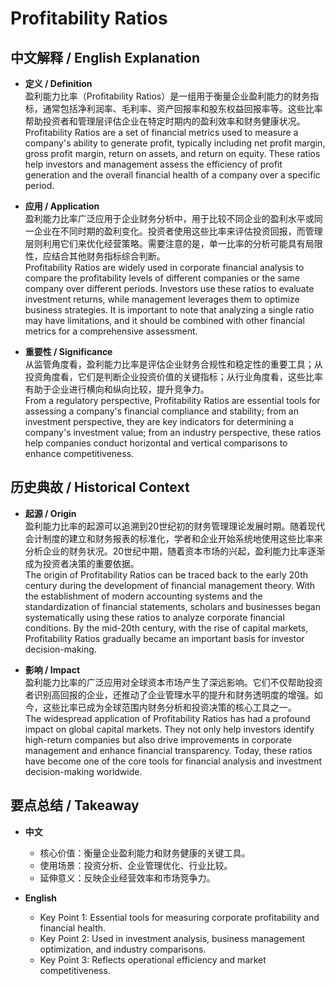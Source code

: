 # Profitability Ratios

## 中文解释 / English Explanation

* **定义 / Definition**  
  盈利能力比率（Profitability Ratios）是一组用于衡量企业盈利能力的财务指标，通常包括净利润率、毛利率、资产回报率和股东权益回报率等。这些比率帮助投资者和管理层评估企业在特定时期内的盈利效率和财务健康状况。  
  Profitability Ratios are a set of financial metrics used to measure a company's ability to generate profit, typically including net profit margin, gross profit margin, return on assets, and return on equity. These ratios help investors and management assess the efficiency of profit generation and the overall financial health of a company over a specific period.

* **应用 / Application**  
  盈利能力比率广泛应用于企业财务分析中，用于比较不同企业的盈利水平或同一企业在不同时期的盈利变化。投资者使用这些比率来评估投资回报，而管理层则利用它们来优化经营策略。需要注意的是，单一比率的分析可能具有局限性，应结合其他财务指标综合判断。  
  Profitability Ratios are widely used in corporate financial analysis to compare the profitability levels of different companies or the same company over different periods. Investors use these ratios to evaluate investment returns, while management leverages them to optimize business strategies. It is important to note that analyzing a single ratio may have limitations, and it should be combined with other financial metrics for a comprehensive assessment.

* **重要性 / Significance**  
  从监管角度看，盈利能力比率是评估企业财务合规性和稳定性的重要工具；从投资角度看，它们是判断企业投资价值的关键指标；从行业角度看，这些比率有助于企业进行横向和纵向比较，提升竞争力。  
  From a regulatory perspective, Profitability Ratios are essential tools for assessing a company's financial compliance and stability; from an investment perspective, they are key indicators for determining a company's investment value; from an industry perspective, these ratios help companies conduct horizontal and vertical comparisons to enhance competitiveness.

## 历史典故 / Historical Context

* **起源 / Origin**  
  盈利能力比率的起源可以追溯到20世纪初的财务管理理论发展时期。随着现代会计制度的建立和财务报表的标准化，学者和企业开始系统地使用这些比率来分析企业的财务状况。20世纪中期，随着资本市场的兴起，盈利能力比率逐渐成为投资者决策的重要依据。  
  The origin of Profitability Ratios can be traced back to the early 20th century during the development of financial management theory. With the establishment of modern accounting systems and the standardization of financial statements, scholars and businesses began systematically using these ratios to analyze corporate financial conditions. By the mid-20th century, with the rise of capital markets, Profitability Ratios gradually became an important basis for investor decision-making.

* **影响 / Impact**  
  盈利能力比率的广泛应用对全球资本市场产生了深远影响。它们不仅帮助投资者识别高回报的企业，还推动了企业管理水平的提升和财务透明度的增强。如今，这些比率已成为全球范围内财务分析和投资决策的核心工具之一。  
  The widespread application of Profitability Ratios has had a profound impact on global capital markets. They not only help investors identify high-return companies but also drive improvements in corporate management and enhance financial transparency. Today, these ratios have become one of the core tools for financial analysis and investment decision-making worldwide.

## 要点总结 / Takeaway

* **中文**  
  - 核心价值：衡量企业盈利能力和财务健康的关键工具。
  - 使用场景：投资分析、企业管理优化、行业比较。
  - 延伸意义：反映企业经营效率和市场竞争力。

* **English**  
  - Key Point 1: Essential tools for measuring corporate profitability and financial health.
  - Key Point 2: Used in investment analysis, business management optimization, and industry comparisons.
  - Key Point 3: Reflects operational efficiency and market competitiveness.